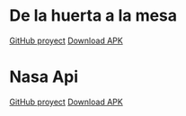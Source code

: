 # De la huerta a la mesa
[GitHub proyect](https://github.com/danielrs89/de-la-huerta-a-la-mesa/tree/main)
[Download APK](https://github.com/danielrs89/de-la-huerta-a-la-mesa/raw/refs/heads/main/huertaMesa212.apk)

# Nasa Api
[GitHub proyect](https://github.com/danielrs89/de-la-huerta-a-la-mesa/tree/main)
[Download APK](https://github.com/danielrs89/de-la-huerta-a-la-mesa/raw/refs/heads/main/huertaMesa212.apk)
